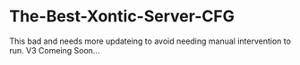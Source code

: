 # The-Best-Xontic-Server-CFG
This bad and needs more updateing to avoid needing manual intervention to run. V3 Comeing Soon...
